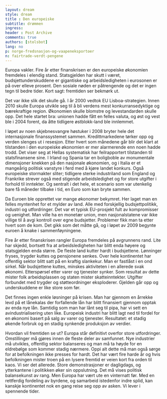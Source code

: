 ```yaml
---
layout: dream
style: dream
title : Den europeiske
subtitle: drømmen
ingress: 
header : Post Archive
comments: true
authors: [stolsbot]
lang: no
p: norge-fredsnasjon-og-vaapeneksportoer
n: fairtrade-verdt-pengene
---
```


Europa vakler. Fire år etter finanskrisen er den europeiske økonomien fremdeles i elendig stand. Statsgjelden har skutt i været, budsjettunderskuddene er gigantiske og arbeidsledigheten i eurosonen er på over elleve prosent. Den sosiale nøden er påtrengende og det er ingen tegn til bedre tider. Kort sagt: fremtiden ser bekmørk ut.

Det var ikke slik det skulle gå. I år 2000 vedtok EU Lisboa-strategien. Innen 2010 skulle Europa utvikle seg til å bli verdens mest konkurransedyktige og bærekraftige region. Økonomien skulle blomstre og levestandarden skulle opp. Det hele startet bra: unionen hadde fått en felles valuta, og øst og vest ble i 2004 forent, da åtte tidligere østblokk-land ble innlemmet.

I løpet av noen skjebnesvangre høstuker i 2008 bryter hele det internasjonale finanssystemet sammen. Kredittmarkedene tørker opp og verden slenges ut i resesjon. Etter hvert som månedene går blir det klart at tilstanden i den europeiske økonomien er mer alarmerende enn noen hadde trodd. Det viser seg at Hellas systematisk har feilrapportert tilstanden til statsfinansene sine. I Irland og Spania tar en boligboble av monumentale dimensjoner knekken på den nasjonale økonomien, og i Italia er et mangeårig politisk vanstyre i ferd med å kjøre landet konkurs. Også europeiske stormakter sliter; tidligere sterke industriland som England og Frankrike strever også med stigende arbeidsledighet og for store utgifter i forhold til inntekter. Og sentralt i det hele, et scenario som var utenkelig bare få måneder tilbake i tid, en Euro som kan bryte sammen.

Da Euroen ble opprettet var mange økonomer bekymret. Her laget man en felles myntenhet for et mylder av land. Alle med forskjellig budsjettpolitikk, industri og utfordringer. Det var et typisk EU-prosjekt fult av kompromisser og uenighet. Man ville ha en monetær union, men nasjonalstatene var ikke villige til å avgi kontroll over egne budsjetter. Problemer fikk man ta etter hvert som de kom. Det gikk som det måtte gå, og i løpet av 2009 begynte euroen å knake i sammenføyningene.

Fire år etter finanskrisen rangler Europa fremdeles på avgrunnens rand. Lite har skjedd, bortsett fra at arbeidsledigheten har blitt enda høyere og statsgjelden enda større. De fleste land kutter hardt i budsjettene. Lønninger fryses, trygder kuttes og pensjonene senkes. Over hele kontinentet har offentlig sektor blitt satt på en kraftig slankekur. Man er fastlåst i en ond sirkel. Når budsjettene kuttes, minskes aktiviteten i en allerede svak økonomi. Etterspørsel etter varer og tjenester synker. Som resultat av dette mister folk arbeidsplassen og staten mister skatteinntekter. Utgifter forbundet med trygder og støtteordninger eksploderer. Gjelden går opp og underskuddene er like store som før.

Det finnes ingen enkle løsninger på krisen. Man har gjennom en årrekke levd på et lånekalas der forfallende lån har blitt finansiert gjennom opptak av enda nye lån. Samtidig som man har lånt seg til pipa, har vi sett en avindustrialisering uten like. Europeisk industri har blitt lagt ned til fordel for en økonomi basert på salg av varer og tjenester. Resultatet: et stadig økende forbruk og en stadig synkende produksjon av verdier.

Hvordan vil fremtiden se ut? Europa står definitivt overfor store utfordringer. Omstillinger må gjøres innen de fleste deler av samfunnet. Nye industrier må utvikles, offentlig sektor balanseres og man må ta høyde for en eldrebølge som kommer stadig nærmere. Oppi alt dette må man også sørge for at befolkningen ikke presses for hardt. Det har vært fire harde år og hvis befolkningen mister troen på en lysere fremtid er veien kort fra orden til kaos. Vi ser det allerede. Store demonstrasjoner er dagligdags, og ytterkantene i politikken øker sin oppslutning. Det må vises politisk balansekunst av rang. Men Europa har vært ute en vinternatt før. Med en rettferdig fordeling av byrdene, og samarbeid istedenfor indre splid, kan kanskje kontinentet nok en gang reise seg opp av asken. Vi lever i spennende tider.